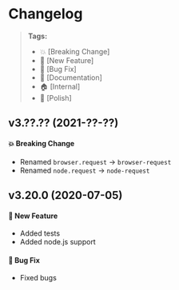 Changelog
=========

> **Tags:**
> - :boom:       [Breaking Change]
> - :rocket:     [New Feature]
> - :bug:        [Bug Fix]
> - :memo:       [Documentation]
> - :house:      [Internal]
> - :nail_care:  [Polish]

## v3.??.?? (2021-??-??)

#### :boom: Breaking Change

* Renamed `browser.request` -> `browser-request`
* Renamed `node.request` -> `node-request`

## v3.20.0 (2020-07-05)

#### :rocket: New Feature

* Added tests
* Added node.js support

#### :bug: Bug Fix

* Fixed bugs
